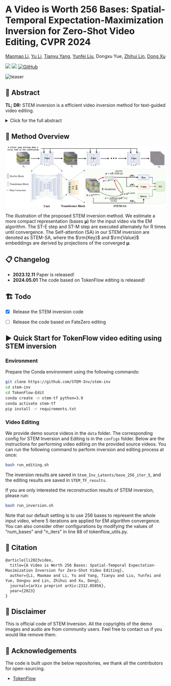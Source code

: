 # A Video is Worth 256 Bases: Spatial-Temporal Expectation-Maximization Inversion for Zero-Shot Video Editing, CVPR 2024

[Maomao Li](https://scholar.google.com/citations?user=ym_t6QYAAAAJ&hl=en&oi=ao), 
[Yu Li](https://yu-li.github.io/), 
[Tianyu Yang](https://tianyu-yang.com), 
[Yunfei Liu](https://scholar.google.com/citations?user=B1Z1vTMAAAAJ&hl=zh-CN), 
Dongxu Yue, 
[Zhihui Lin](https://scholar.google.com.hk/citations?hl=zh-CN&user=t4et8FEAAAAJ), 
[Dong Xu](https://scholar.google.com/citations?user=7Hdu5k4AAAAJ&hl=en&oi=ao)


<a href='https://arxiv.org/abs/2310.15081'><img src='https://img.shields.io/badge/ArXiv-2312.05856-red'></a> 
<a href='https://stem-inv.github.io/page/'><img src='https://img.shields.io/badge/Project-Page-Green'></a>
[![GitHub](https://img.shields.io/github/stars/STEM-Inv/stem-inv?style=social)](https://github.com/STEM-Inv/stem-inv)


![teaser](assets/examples/reconstruction.gif)

## 🦴 Abstract
<b>TL; DR:</b> STEM inversion is a efficient video inversion method for text-guided video editing.

<details><summary>Click for the full abstract</summary>

> We present a video inversion approach for zero-shot video editing, which aims to model the input video with low-rank representation during the inversion process. The existing video editing methods usually apply the typical 2D DDIM inversion or naive spatial-temporal DDIM inversion before editing, which leverages time-varying representation for each frame to derive noisy latent. Unlike most existing approaches, we propose a Spatial-Temporal Expectation-Maximization (STEM) inversion, which formulates the dense video feature under an expectation-maximization manner and iteratively estimates a more compact basis set to represent the whole video. Each frame applies the fixed and global representation for inversion, which is more friendly for temporal consistency during reconstruction and editing. Extensive qualitative and quantitative experiments demonstrate that our STEM inversion can achieve consistent improvement on two state-of-the-art video editing methods.
</details>

## 🚀 Method Overview
<div align="center">
    <img src='images/STEM_DDIM_inv.png'/>
</div>

The illustration of the proposed STEM inversion method. We estimate a more compact representation (bases $\mathbf{\mu}$) for the input video via the EM algorithm. The ST-E step and ST-M step are executed alternately for R times until convergence. The Self-attention (SA) in our STEM inversion are denoted as STEM-SA, where the $\rm{Key}$ and $\rm{Value}$ embeddings are  derived by projections of the converged $\mathbf{\mu}$.

## 📋 Changelog

- **2023.12.11** Paper is released! 
- **2024.05.01** The code based on TokenFlow editing is released!

## 🏗️ Todo

- [x] Release the STEM inversion code
- [ ] Release the code based on FateZero editing


## ▶️ Quick Start for TokenFlow video editing using STEM inversion
### Environment
Prepare the Conda environment using the following commands:
```bash
git clone https://github.com/STEM-Inv/stem-inv
cd stem-inv
cd TokenFlow-Edit
conda create -n stem-tf python=3.9
conda activate stem-tf
pip install -r requirements.txt
```


### Video Editing
We provide demo source videos in the ```data``` folder. 
The corresponding config for STEM Inversion and Editing is in the ```configs``` folder. 
Below are the instructions for performing video editing on the provided source videos. 
You can run the following command to perform inversion and editing process at once:
```bash
bash run_editing.sh
```
The inversion results are saved in ```Stem_Inv_Latents/base_256_iter_5```, and the editing results are saved in ```STEM_TF_results```.



If you are only interested the reconstruction results of STEM inversion, please run:
```bash
bash run_inversion.sh
```

Note that our default setting is to use 256 bases to represent the whole input video, where 5 iterations are applied for EM algorithm convergence. You can also consider other configurations by modifying the values of “num_bases” and "n_iters" in line 88 of tokenflow_utils.py.


## 📎 Citation 

```
@article{li2023video,
  title={A Video is Worth 256 Bases: Spatial-Temporal Expectation-Maximization Inversion for Zero-Shot Video Editing},
  author={Li, Maomao and Li, Yu and Yang, Tianyu and Liu, Yunfei and Yue, Dongxu and Lin, Zhihui and Xu, Dong},
  journal={arXiv preprint arXiv:2312.05856},
  year={2023}
}
``` 



## 📣 Disclaimer

This is official code of STEM Inversion.
All the copyrights of the demo images and audio are from community users. 
Feel free to contact us if you would like remove them.



## 💞 Acknowledgements
The code is built upon the below repositories, we thank all the contributors for open-sourcing.
* [TokenFlow](https://github.com/omerbt/TokenFlow)




